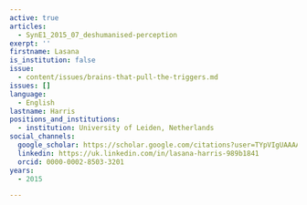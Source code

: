 ```yaml
---
active: true
articles:
  - SynE1_2015_07_deshumanised-perception
exerpt: ''
firstname: Lasana
is_institution: false
issue:
  - content/issues/brains-that-pull-the-triggers.md
issues: []
language:
  - English
lastname: Harris
positions_and_institutions:
  - institution: University of Leiden, Netherlands
social_channels:
  google_scholar: https://scholar.google.com/citations?user=TYpVIgUAAAAJ&hl=en
  linkedin: https://uk.linkedin.com/in/lasana-harris-989b1841
  orcid: 0000-0002-8503-3201
years:
  - 2015

---
```

